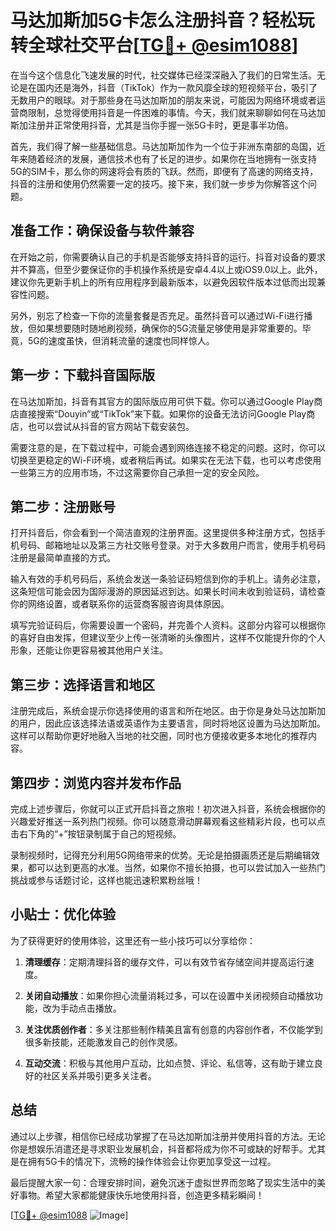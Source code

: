 # 马达加斯加5G卡怎么注册抖音？轻松玩转全球社交平台[[TG💪+ @esim1088](https://t.me/s/esim1088)]

在当今这个信息化飞速发展的时代，社交媒体已经深深融入了我们的日常生活。无论是在国内还是海外，抖音（TikTok）作为一款风靡全球的短视频平台，吸引了无数用户的眼球。对于那些身在马达加斯加的朋友来说，可能因为网络环境或者运营商限制，总觉得使用抖音是一件困难的事情。今天，我们就来聊聊如何在马达加斯加注册并正常使用抖音，尤其是当你手握一张5G卡时，更是事半功倍。

首先，我们得了解一些基础信息。马达加斯加作为一个位于非洲东南部的岛国，近年来随着经济的发展，通信技术也有了长足的进步。如果你在当地拥有一张支持5G的SIM卡，那么你的网速将会有质的飞跃。然而，即便有了高速的网络支持，抖音的注册和使用仍然需要一定的技巧。接下来，我们就一步步为你解答这个问题。

## 准备工作：确保设备与软件兼容

在开始之前，你需要确认自己的手机是否能够支持抖音的运行。抖音对设备的要求并不算高，但至少要保证你的手机操作系统是安卓4.4以上或iOS9.0以上。此外，建议你先更新手机上的所有应用程序到最新版本，以避免因软件版本过低而出现兼容性问题。

另外，别忘了检查一下你的流量套餐是否充足。虽然抖音可以通过Wi-Fi进行播放，但如果想要随时随地刷视频，确保你的5G流量足够使用是非常重要的。毕竟，5G的速度虽快，但消耗流量的速度也同样惊人。

## 第一步：下载抖音国际版

在马达加斯加，抖音有其官方的国际版应用可供下载。你可以通过Google Play商店直接搜索“Douyin”或“TikTok”来下载。如果你的设备无法访问Google Play商店，也可以尝试从抖音的官方网站下载安装包。

需要注意的是，在下载过程中，可能会遇到网络连接不稳定的问题。这时，你可以切换至更稳定的Wi-Fi环境，或者稍后再试。如果实在无法下载，也可以考虑使用一些第三方的应用市场，不过这需要你自己承担一定的安全风险。

## 第二步：注册账号

打开抖音后，你会看到一个简洁直观的注册界面。这里提供多种注册方式，包括手机号码、邮箱地址以及第三方社交账号登录。对于大多数用户而言，使用手机号码注册是最简单直接的方式。

输入有效的手机号码后，系统会发送一条验证码短信到你的手机上。请务必注意，这条短信可能会因为国际漫游的原因延迟到达。如果长时间未收到验证码，请检查你的网络设置，或者联系你的运营商客服咨询具体原因。

填写完验证码后，你需要设置一个密码，并完善个人资料。这部分内容可以根据你的喜好自由发挥，但建议至少上传一张清晰的头像图片，这样不仅能提升你的个人形象，还能让你更容易被其他用户关注。

## 第三步：选择语言和地区

注册完成后，系统会提示你选择使用的语言和所在地区。由于你是身处马达加斯加的用户，因此应该选择法语或英语作为主要语言，同时将地区设置为马达加斯加。这样可以帮助你更好地融入当地的社交圈，同时也方便接收更多本地化的推荐内容。

## 第四步：浏览内容并发布作品

完成上述步骤后，你就可以正式开启抖音之旅啦！初次进入抖音，系统会根据你的兴趣爱好推送一系列热门视频。你可以随意滑动屏幕观看这些精彩片段，也可以点击右下角的“+”按钮录制属于自己的短视频。

录制视频时，记得充分利用5G网络带来的优势。无论是拍摄画质还是后期编辑效果，都可以达到更高的水准。当然，如果你不擅长拍摄，也可以尝试加入一些热门挑战或参与话题讨论，这样也能迅速积累粉丝哦！

## 小贴士：优化体验

为了获得更好的使用体验，这里还有一些小技巧可以分享给你：

1. **清理缓存**：定期清理抖音的缓存文件，可以有效节省存储空间并提高运行速度。
   
2. **关闭自动播放**：如果你担心流量消耗过多，可以在设置中关闭视频自动播放功能，改为手动点击播放。

3. **关注优质创作者**：多关注那些制作精美且富有创意的内容创作者，不仅能学到很多新技能，还能激发自己的创作灵感。

4. **互动交流**：积极与其他用户互动，比如点赞、评论、私信等，这有助于建立良好的社区关系并吸引更多关注者。

## 总结

通过以上步骤，相信你已经成功掌握了在马达加斯加注册并使用抖音的方法。无论你是想娱乐消遣还是寻求职业发展机会，抖音都将成为你不可或缺的好帮手。尤其是在拥有5G卡的情况下，流畅的操作体验会让你更加享受这一过程。

最后提醒大家一句：合理安排时间，避免沉迷于虚拟世界而忽略了现实生活中的美好事物。希望大家都能健康快乐地使用抖音，创造更多精彩瞬间！

[[TG💪+ @esim1088](https://t.me/s/esim1088) ![Image](https://i.postimg.cc/4NQfJmqS/Snipaste-2025-05-13-00-14-12.png)]
